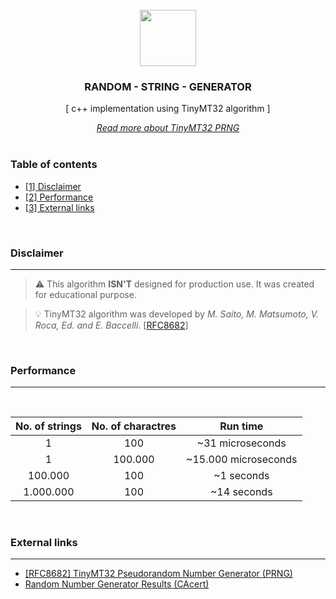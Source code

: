 <div align="center">
<br>
<img src="https://i.postimg.cc/XNDdMCcQ/documentation-icon.png" width="90">
<h3>RANDOM - STRING - GENERATOR</h3>
<p>[ c++ implementation using TinyMT32 algorithm ]</p>
<a href="https://www.rfc-editor.org/rfc/rfc8682.pdf" targer="_blank"><i>Read more about TinyMT32 PRNG</i></a>
<br><br>
</div>

### Table of contents

- [[1] Disclaimer](#disclaimer)
- [[2] Performance](#performance)
- [[3] External links](#external-links)

<!--DISCLAIMER SECTION-->
<br>
<h3 name="disclaimer">Disclaimer</h3>

---

> :warning: This algorithm **ISN'T** designed for production use. It was created for educational purpose.

> :bulb: TinyMT32 algorithm was developed by <i>M. Saito, M. Matsumoto, V. Roca, Ed. and E. Baccelli</i>. [[RFC8682](https://www.rfc-editor.org/rfc/rfc8682.pdf)]

<!--PERFORMANCE SECTION-->
<br>
<h3 name="performance">Performance</h3>

---
<br>

| No. of strings | No. of charactres | Run time |
| :------------: | :---------------: | :------: |
| 1              | 100               | ~31 microseconds |
| 1              | 100.000           | ~15.000 microseconds |
| 100.000        | 100               | ~1 seconds |
| 1.000.000      | 100               | ~14 seconds |

<!--EXTERNAL LINKS SECTION-->
<br>
<h3 name="external-links">External links</h3>

---

- [[RFC8682] TinyMT32 Pseudorandom Number Generator (PRNG)](https://www.rfc-editor.org/rfc/rfc8682.pdf)
- [Random Number Generator Results (CAcert)](http://www.cacert.at/cgi-bin/rngresults)
